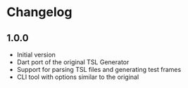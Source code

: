 # Changelog

## 1.0.0

- Initial version
- Dart port of the original TSL Generator
- Support for parsing TSL files and generating test frames
- CLI tool with options similar to the original